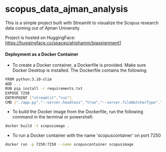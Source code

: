 # scopus_data_ajman_analysis
This is a simple project built with Streamlit to visualize the Scopus research data coming out of Ajman University  

Project is hosted on HuggingFace: https://huggingface.co/spaces/ahishamm/biassignment1


#### Deployment as a Docker Container 
- To create a Docker container, a Dockerfile is provided. Make sure Docker Desktop is installed. The Dockerfile contains the following
```bash
FROM python:3.10-slim
ADD . .
RUN pip install -r requirements.txt 
EXPOSE 7250
ENTRYPOINT ["streamlit","run"] 
CMD ["./app.py","--server.headless","true","--server.fileWatcherType","none","--browser.gatherUsageStats","false","--server.port=7250","--server.address=0.0.0.0"]
```
- To build the Docker image from the Dockerfile, run the following command in the terminal or powershell: 
```bash
docker build -t scopusimage . 
```

- To run a Docker container with the name 'scopuscontainer' on port 7250 
```bash
docker run -p 7250:7250 --name scopuscontainer scopusimage
```
